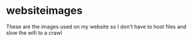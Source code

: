# websiteimages
These are the images used on my website so I don't have to host files and slow the wifi to a crawl
